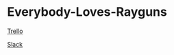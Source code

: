 # Everybody-Loves-Rayguns

[Trello](https://trello.com/b/54MH921x)

[Slack](https://pseudosauce.slack.com)
